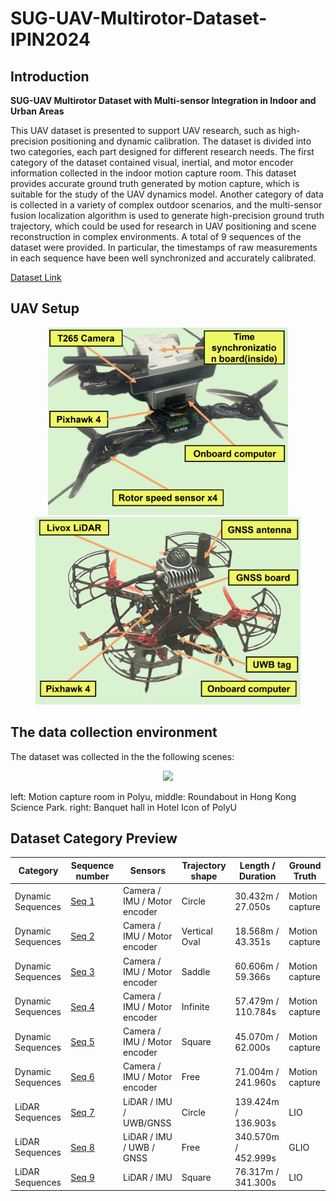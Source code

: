 # SUG-UAV-Multirotor-Dataset-IPIN2024

## Introduction
**SUG-UAV Multirotor Dataset with Multi-sensor Integration in Indoor and Urban Areas**

 This UAV dataset is presented to support UAV research, such as high-precision positioning and dynamic calibration. The dataset is divided into two categories, each part designed for different research needs. The first category of the dataset contained visual, inertial, and motor encoder information collected in the indoor motion capture room. This dataset provides accurate ground truth generated by motion capture, which is suitable for the study of the UAV dynamics model. Another category of data is collected in a variety of complex outdoor scenarios, and the multi-sensor fusion localization algorithm is used to generate high-precision ground truth trajectory, which could be used for research in UAV positioning and scene reconstruction in complex environments. A total of 9 sequences of the dataset were provided. In particular, the timestamps of raw measurements in each sequence have been well synchronized and accurately calibrated. 
 
 [Dataset Link](https://zenodo.org/records/13420960)

## UAV Setup
<p align = "center">    
<img  src="https://github.com/Printeger/SUG-UAV-Multirotor-Dataset-IPIN2024/blob/main/img/set1.png" height="300" /><img  src="https://github.com/Printeger/SUG-UAV-Multirotor-Dataset-IPIN2024/blob/main/img/set2.png" height="300" />
</p>

## The data collection environment
The dataset was collected in the the following scenes: 
<p align = "center">    
<img  src="https://github.com/Printeger/SUG-UAV-Multirotor-Dataset-IPIN2024/blob/main/img/scene.png" width="800" />
<figcaption>left: Motion capture room in Polyu, middle: Roundabout in Hong Kong Science Park. right: Banquet hall in Hotel Icon of PolyU</figcaption>
</p>

## Dataset Category Preview
<table>
    <thead>
        <tr>
            <th>Category</th>
            <th>Sequence number</th>
            <th>Sensors</th>
            <th>Trajectory shape</th>
            <th>Length / Duration</th>
            <th>Ground Truth</th>
        </tr>
    </thead>
    <tbody>
        <tr>
            <td>Dynamic Sequences</td>
            <td><a href="https://zenodo.org/records/13420960/files/Dynamic_Seq_1_Circle.zip?download=1">Seq 1</a></td>
            <td>Camera / IMU / Motor encoder</td>
            <td>Circle</td>
            <td>30.432m / 27.050s</td>
            <td>Motion capture</td>
        </tr>
        <tr>
            <td>Dynamic Sequences</td>
            <td><a href="https://zenodo.org/records/13420960/files/Dynamic_Seq_2_Vertical_oral.zip?download=1">Seq 2</a></td>
            <td>Camera / IMU / Motor encoder</td>
            <td>Vertical Oval</td>
            <td>18.568m / 43.351s</td>
            <td>Motion capture</td>
        </tr>
        <tr>
            <td>Dynamic Sequences</td>
            <td><a href="https://zenodo.org/records/13420960/files/Dynamic_Seq_3_Saddle.zip?download=1">Seq 3</a></td>
            <td>Camera / IMU / Motor encoder</td>
            <td>Saddle</td>
            <td>60.606m / 59.366s</td>
            <td>Motion capture</td>
        </tr>
        <tr>
            <td>Dynamic Sequences</td>
            <td><a href="https://zenodo.org/records/13420960/files/Dynamic_Seq_4_Infinite.zip?download=1">Seq 4</a></td>
            <td>Camera / IMU / Motor encoder</td>
            <td>Infinite</td>
            <td>57.479m / 110.784s</td>
            <td>Motion capture</td>
        </tr>
        <tr>
            <td>Dynamic Sequences</td>
            <td><a href="https://zenodo.org/records/13420960/files/Dynamic_Seq_5_Square.zip?download=1">Seq 5</a></td>
            <td>Camera / IMU / Motor encoder</td>
            <td>Square</td>
            <td>45.070m / 62.000s</td>
            <td>Motion capture</td>
        </tr>
        <tr>
            <td>Dynamic Sequences</td>
            <td><a href="https://zenodo.org/records/13420960/files/Dynamic_Seq_6_Free.zip?download=1">Seq 6</a></td>
            <td>Camera / IMU / Motor encoder</td>
            <td>Free</td>
            <td>71.004m / 241.960s</td>
            <td>Motion capture</td>
        </tr>
        <tr>
            <td>LiDAR Sequences</td>
            <td><a href="https://zenodo.org/records/13420960/files/LiDAR_Seq_1_Hall.zip?download=1">Seq 7</a></td>
            <td>LiDAR / IMU / UWB/GNSS</td>
            <td>Circle</td>
            <td>139.424m / 136.903s</td>
            <td>LIO</td>
        </tr>
        <tr>
            <td>LiDAR Sequences</td>
            <td><a href="https://zenodo.org/records/13420960/files/LiDAR_Seq_2_Urban.zip?download=1">Seq 8</a></td>
            <td>LiDAR / IMU / UWB / GNSS</td>
            <td>Free</td>
            <td>340.570m / 452.999s</td>
            <td>GLIO</td>
        </tr>
        <tr>
            <td>LiDAR Sequences</td>
            <td><a href="https://zenodo.org/records/13420960/files/LiDAR_Seq_3_Roundabout.zip?download=1">Seq 9</a></td>      <td>LiDAR / IMU</td>
            <td>Square</td>
            <td>76.317m / 341.300s</td>
            <td>LIO</td>
        </tr>
    </tbody>
</table>









